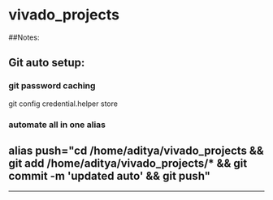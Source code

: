 # vivado_projects

##Notes:

Git auto setup:
------------------------------------------
### git password caching
git config credential.helper store
### automate all in one alias
alias push="cd /home/aditya/vivado_projects && git add /home/aditya/vivado_projects/* && git commit -m 'updated auto' && git push"
------------------------------------------
------------------------------------------
